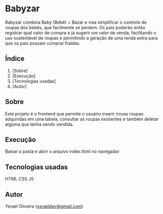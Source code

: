 # Babyzar

Babyzar combina Baby (Bebê) + Bazar e visa simplificar o controle de roupas dos bebês, que facilmente se perdem. Os pais poderão então registrar qual valor de compra e já sugerir um valor de venda, facilitando o uso sustentável de roupas e permitindo a geração de uma renda extra para que os pais possam comprar fraldas.

## Índice

1. [Sobre]
2. [Execução]
3. [Tecnologias usadas]
4. [Autor]

## Sobre
Este projeto é o frontend que permite o usuário inserir novas roupas adquiridas em uma tabela, consultar as roupas existentes e também deletar alguma que tenha sendo vendida.

## Execução

Baixar a pasta e abrir o arquivo index.html no navegador

## Tecnologias usadas
HTML
CSS
JS

## Autor
Ysrael Oliveira (ysraeldev@gmail.com)
